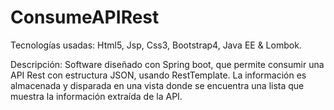 # ConsumeAPIRest
Tecnologías usadas: Html5, Jsp, Css3, Bootstrap4, Java EE & Lombok.

Descripción: Software diseñado con Spring boot, que permite consumir una API Rest con estructura JSON, usando RestTemplate. La información es almacenada y disparada en una vista donde se encuentra una lista que muestra la información extraída de la API.
